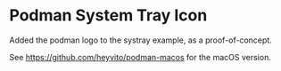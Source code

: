 # Podman System Tray Icon

Added the podman logo to the systray example, as a proof-of-concept.

See <https://github.com/heyvito/podman-macos> for the macOS version.
